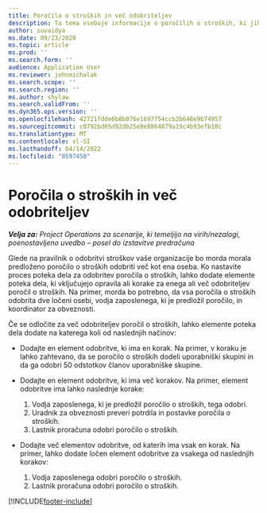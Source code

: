 ```yaml
---
title: Poročila o stroških in več odobriteljev
description: Ta tema vsebuje informacije o poročilih o stroških, ki jih mora odobriti več kot ena oseba.
author: suvaidya
ms.date: 09/23/2020
ms.topic: article
ms.prod: ''
ms.search.form: ''
audience: Application User
ms.reviewer: johnmichalak
ms.search.scope: ''
ms.search.region: ''
ms.author: shylaw
ms.search.validFrom: ''
ms.dyn365.ops.version: ''
ms.openlocfilehash: 42721fdde6b8b076e1697754ccb2b648e9b74957
ms.sourcegitcommit: c0792bd65d92db25e0e8864879a19c4b93efb10c
ms.translationtype: MT
ms.contentlocale: sl-SI
ms.lasthandoff: 04/14/2022
ms.locfileid: "8597450"
---
```

# <a name="expense-reports-and-multiple-approvers"></a>Poročila o stroških in več odobriteljev

_**Velja za:** Project Operations za scenarije, ki temeljijo na virih/nezalogi, poenostavljeno uvedbo – posel do izstavitve predračuna_

Glede na pravilnik o odobritvi stroškov vaše organizacije bo morda morala predloženo poročilo o stroških odobriti več kot ena oseba. Ko nastavite proces poteka dela za odobritev poročila o stroških, lahko dodate elemente poteka dela, ki vključujejo opravila ali korake za enega ali več odobriteljev poročil o stroških. Na primer, morda bo potrebno, da vsa poročila o stroških odobrita dve ločeni osebi, vodja zaposlenega, ki je predložil poročilo, in koordinator za obveznosti.

Če se odločite za več odobriteljev poročil o stroških, lahko elemente poteka dela dodate na katerega koli od naslednjih načinov:

- Dodajte en element odobritve, ki ima en korak. Na primer, v koraku je lahko zahtevano, da se poročilo o stroških dodeli uporabniški skupini in da ga odobri 50 odstotkov članov uporabniške skupine.
- Dodajte en element odobritve, ki ima več korakov. Na primer, element odobritve ima lahko naslednje korake:

    1. Vodja zaposlenega, ki je predložil poročilo o stroških, tega odobri.
    2. Uradnik za obveznosti preveri potrdila in postavke poročila o stroških.
    3. Lastnik proračuna odobri poročilo o stroških.

- Dodajte več elementov odobritve, od katerih ima vsak en korak. Na primer, lahko dodate ločen element odobritve za vsakega od naslednjih korakov:

    1. Vodja zaposlenega odobri poročilo o stroških.
    2. Lastnik proračuna odobri poročilo o stroških.


[!INCLUDE[footer-include](../includes/footer-banner.md)]